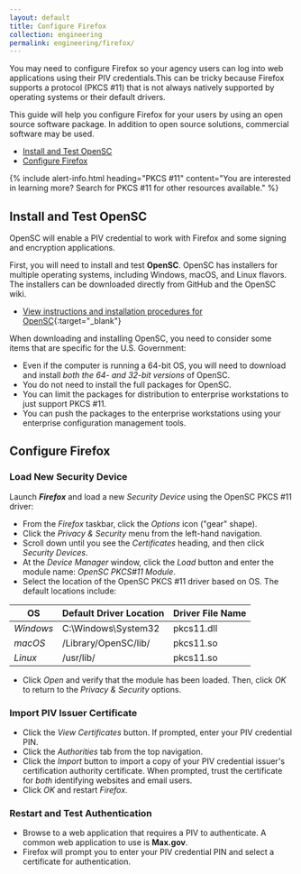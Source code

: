 ```yaml
---
layout: default
title: Configure Firefox
collection: engineering
permalink: engineering/firefox/
---
```


You may need to configure Firefox so your agency users can log into web applications using their PIV credentials.<!--"Configure agency users" doesn't make sense-->This can be tricky because Firefox supports a protocol (PKCS #11) that is not always natively supported by operating systems or their default drivers.  

This guide will help you configure Firefox for your users by using an open source software package.  In addition to open source solutions, commercial software may be used. 

* [Install and Test OpenSC](#install-and-test-opensc)
* [Configure Firefox](#configure-firefox)

{% include alert-info.html heading="PKCS #11" content="You are interested in learning more? Search for PKCS #11 for other resources available." %} 


## Install and Test OpenSC
OpenSC will enable a PIV credential to work with Firefox and some signing and encryption applications.  

First, you will need to install and test **OpenSC**. OpenSC has installers for multiple operating systems, including Windows, macOS, and Linux flavors. The installers can be downloaded directly from GitHub and the OpenSC wiki.<!--Are "installers" = modules?-->

* [View instructions and installation procedures for OpenSC](https://github.com/OpenSC/OpenSC/wiki/){:target="_blank"}

When downloading and installing OpenSC, you need to consider some items that are specific for the U.S. Government: 

* Even if the computer is running a 64-bit OS, you will need to download and install _both the 64- and 32-bit versions_ of OpenSC.
* You do not need to install the full packages for OpenSC.<!--Meaning -- Light-Release? Do we recommend one in particular?-->
* You can limit the packages for distribution to enterprise workstations to just support PKCS #11.
* You can push the packages to the enterprise workstations using your enterprise configuration management tools.

## Configure Firefox

### Load New Security Device

Launch **_Firefox_** and load a new _Security Device_ using the OpenSC PKCS #11 driver:
* From the _Firefox_ taskbar, click the _Options_ icon ("gear" shape). 
* Click the _Privacy & Security_ menu from the left-hand navigation.
* Scroll down until you see the _Certificates_ heading, and then click _Security Devices_.
* At the _Device Manager_ window, click the _Load_ button and enter the module name: _OpenSC PKCS#11 Module_.<!--Where is the module name listed in OpenSC downloads? Is the module the same thing as the driver? (We seem to use "driver" in other places)? Don't see that name in OpenSC download list. No space before "#11"?-->
* Select the location of the OpenSC PKCS #11 driver based on OS. The default locations include:

| **OS** | **Default Driver Location** | **Driver File Name** | 
| ----- | -------| -------| 
| _Windows_ | C:\Windows\System32 | pkcs11.dll | 
| _macOS_  | /Library/OpenSC/lib/ | pkcs11.so | 
| _Linux_  | /usr/lib/ | pkcs11.so | 

* Click _Open_ and verify that the module has been loaded<!--installed?-->. Then, click _OK_ to return to the _Privacy & Security_ options.

### Import PIV Issuer Certificate
* Click the _View Certificates_ button. If prompted, enter your PIV credential PIN.
* Click the _Authorities_ tab from the top navigation.
* Click the _Import_ button to import a copy of your PIV credential issuer's certification authority certificate. When prompted, trust the certificate for _both_ identifying websites and email users.
* Click _OK_ and restart _Firefox_.

### Restart and Test Authentication
* Browse to a web application that requires a PIV to authenticate.  A common web application to use is **Max.gov**.
* Firefox will prompt you to enter your PIV credential PIN and select a certificate for authentication.
